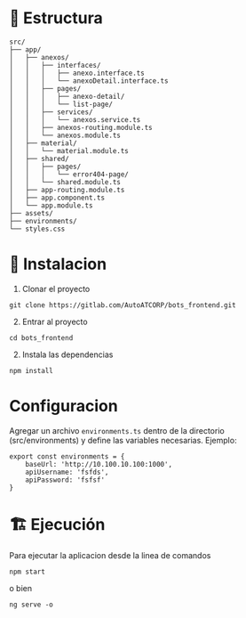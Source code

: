 

<h1> 🌟 Estructura</h1>

```
src/
├── app/
│   ├── anexos/                  
│   │   ├── interfaces/
│   │   │   ├── anexo.interface.ts
│   │   │   └── anexoDetail.interface.ts
│   │   ├── pages/
│   │   │   ├── anexo-detail/   
│   │   │   └── list-page/      
│   │   ├── services/
│   │   │   └── anexos.service.ts
│   │   ├── anexos-routing.module.ts
│   │   └── anexos.module.ts
│   ├── material/                
│   │   └── material.module.ts
│   ├── shared/                  
│   │   ├── pages/
│   │   │   └── error404-page/
│   │   └── shared.module.ts
│   ├── app-routing.module.ts
│   ├── app.component.ts
│   └── app.module.ts
├── assets/
├── environments/
└── styles.css

```





<h1> 🎨 Instalacion</h1>

1. Clonar el proyecto

```
git clone https://gitlab.com/AutoATCORP/bots_frontend.git

```
2. Entrar al proyecto

```
cd bots_frontend
```

2. Instala las dependencias 

 ```
 npm install
 
 ```
 <h1> Configuracion </h1>

 Agregar un archivo  ```environments.ts``` dentro de la directorio (src/environments) y define las variables necesarias. Ejemplo:

```
export const environments = {
    baseUrl: 'http://10.100.10.100:1000',
    apiUsername: 'fsfds',
    apiPassword: 'fsfsf'
}

```

<h1> 🏗 Ejecución</h1>
Para ejecutar la aplicacion desde la linea de comandos 

 ```
 npm start
 
 ``` 
 o bien
 
  ```
  ng serve -o
  
  ```

